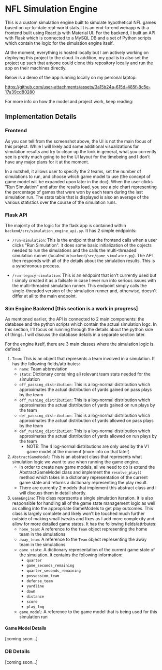 # NFL Simulation Engine
This is a custom simulation engine built to simulate hypothetical NFL games based on up-to-date real-world stats. It is an end-to-end webapp with a frontend
built using React.js with Material UI. For the backend, I built an API with Flask which is connected to a MySQL DB and a set of Python scripts
which contain the logic for the simulation engine itself.

At the moment, everything is hosted locally but I am actively working on deploying this project to the cloud. In addition, my goal is to also set the
project up such that anyone could clone this repository locally and run the app on their machines directly. 

Below is a demo of the app running locally on my personal laptop:

https://github.com/user-attachments/assets/3a15b24a-615d-485f-8c5e-17a39cd80280



For more info on how the model and project work, keep reading:

## Implementation Details

### Frontend
As you can tell from the screenshot above, the UI is not the main focus of this project. While I will likely add some additional visualizations for 
simulation results and try to clean up the look in general, what you currently see is pretty much going to be the UI layout for the timebeing and 
I don't have any major plans for it at the moment.

In a nutshell, it allows user to specify the 2 teams, set the number of simulations to run, and choose which game model to use (the concept of game model will
be expanded upon later in the doc). When the user clicks "Run Simulation" and after the results load, you see a pie chart representing the percentage of games
that were won by each team during the last simulation run. The stats table that is displayed is also an average of the various statistics over the course of the
simulation runs.

### Flask API
The majority of the logic for the flask app is contained within `backend/src/simulation_engine_api.py`. It has 2 simple endpoints:
- `/run-simulation`: This is the endpoint that the frontend calls when a user clicks "Run Simulation". It does some basic initialization of the objects
needed to run the simulations and the calls the multi-threaded simulation runner (located in `backend/src/game_simulator.py`). The API then responds with all of the 
details about the simulation results. This is a synchronous process.

- `/run-legacy-simulation`: This is an endpoint that isn't currently used but I simply created it as a failsafe in case I ever run into serious issues with the 
multi-threaded simulation runner. This endpoint simply calls the single-threaded version of the simulation runner and, otherwise, doesn't differ at all to the
main endpoint.

### Sim Engine Backend [this section is a work in progress]
As mentioned earlier, the API is connected to 2 main components: the database and the python scripts which contain the actual simulation logc. In this section,
I'll focus on running through the details about the python side of things. I will discuss the database details in a separate section later. 

For the engine itself, there are 3 main classes where the simulation logic is defined:
1. `Team`: This is an object that represents a team involved in a simulation. It has the following fields/attributes:
    - `name`: Team abbreviation
    - `stats`: Dictionary containing all relevant team stats needed for the simulation
    - `off_passing_distribution`: This is a log-normal distribution which approximates the actual distribution of yards gained on pass plays by the team
    - `off_rushing_distribution`: This is a log-normal distribution which approximates the actual distribution of yards gained on run plays by the team
    - `def_passing_distribution`: This is a log-normal distribution which approximates the actual distribution of yards allowed on pass plays by the team
    - `def_rushing_distribution`: This is a log-normal distribution which approximates the actual distribution of yards allowed on run plays by the team
        - NOTE: The 4 log-normal distributions are only used by the V1 game model at the moment (more info on that later)
2. `AbstractGameModel`: This is an abstract class that represents what simulation logic we want to use when running the game engine.
    - In order to create new game models, all we need to do is extend the AbstractGameModel class and implement the `resolve_play()` method which takes in a dictionary representation of the current game state and returns a dictionary representing the play result.
    - There are currently 2 models that implement this abstract class and I will discuss them in detail shortly.
3. `GameEngine`: This class represents a single simulation iteration. It is also responsible for handling all of the game state management logic as well as calling into the appropriate GameModels to get play outcomes. This class is largely complete and likely won't be touched much further outside of making small tweaks and fixes as I add more complexity and allow for more detailed game states. It has the following fields/attrbutes:
    - `home_team`: A reference to the `Team` object representing the home team in the simulations
    - `away_team`: A reference to the `Team` object representing the away team in the simulations
    -  `game_state`: A dictionary representation of the current game state of the simulation. It contains the following information:
        - `quarter`
        - `game_seconds_remaining`
        - `quarter_seconds_remaining`
        - `possession_team`
        - `defense_team`
        - `yardline`
        - `down`
        - `distance`
        - `score`
        - `play_log`
    - `game_model`: A reference to the game model that is being used for this simulation run

#### Game Model Details
[coming soon...]

### DB Details
[coming soon...]
